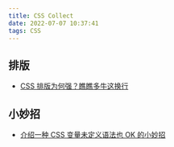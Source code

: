 ```yaml
---
title: CSS Collect
date: 2022-07-07 10:37:41
tags: CSS
---
```


## 排版

- [CSS 排版为何强？瞧瞧多牛这换行](https://www.zhangxinxu.com/wordpress/2022/06/css-line-break-word-wrap-all/)

## 小妙招

- [介绍一种 CSS 变量未定义语法也 OK 的小妙招](https://www.zhangxinxu.com/wordpress/2022/06/css-var-optional-empty-trick/)
